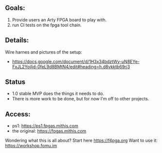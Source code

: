 ## Goals:
1. Provide users an Arty FPGA board to play with.
1. run CI tests on the fpga tool chain.

## Details:
Wire harnes and pictures of the setup:
* https://docs.google.com/document/d/1H3x34bdztWy-uN8EYe-FxJL2YojIjd-0feL9d8BMtN4/edit#heading=h.d8vkktb69rj3

## Status
* 1.0 stable MVP does the things it needs to do.
* There is more work to be done, but for now I'm off to other projects.

## Access:
* ps1: https://ps1.fpgas.mithis.com
* the original: https://fpgas.mithis.com

Wondering what this is all about?
Start here https://f4pga.org
Want to use it: https://workshop.fomu.im
